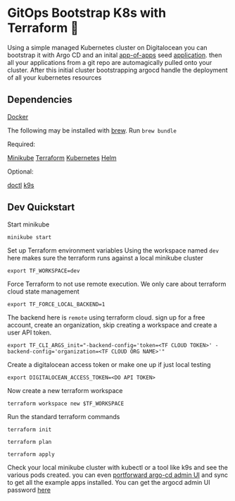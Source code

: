 # GitOps Bootstrap K8s with Terraform 🚀

Using a simple managed Kubernetes cluster on Digitalocean you can bootstrap it with Argo CD and an inital [app-of-apps](https://argo-cd.readthedocs.io/en/stable/operator-manual/cluster-bootstrapping/) seed [application](https://argo-cd.readthedocs.io/en/stable/operator-manual/declarative-setup/). then all your applications from a git repo are automagically pulled onto your cluster. After this initial cluster bootstrapping argocd handle the deployment of all your kubernetes resources

## Dependencies

[Docker](https://www.docker.com/get-started)

The following may be installed with [brew](https://brew.sh/). Run `brew bundle`

Required:

[Minikube](https://minikube.sigs.k8s.io/docs/start/)
[Terraform](https://www.terraform.io/downloads.html)
[Kubernetes](https://kubernetes.io/docs/tasks/tools/)
[Helm](https://helm.sh/docs/intro/install/)

Optional:

[doctl](https://docs.digitalocean.com/reference/doctl/)
[k9s](https://k9scli.io/)



## Dev Quickstart

Start minikube

    minikube start

Set up Terraform environment variables
Using the workspace named `dev` here makes sure the terraform runs against a local minikube cluster

    export TF_WORKSPACE=dev

Force Terraform to not use remote execution. We only care about terraform cloud state management

    export TF_FORCE_LOCAL_BACKEND=1

The backend here is `remote` using terraform cloud. sign up for a free account, create an organization, skip creating a workspace and create a user API token.

    export TF_CLI_ARGS_init="-backend-config='token=<TF CLOUD TOKEN>' -backend-config='organization=<TF CLOUD ORG NAME>'"

Create a digitalocean access token or make one up if just local testing
    
    export DIGITALOCEAN_ACCESS_TOKEN=<DO API TOKEN>

Now create a new terraform workspace

    terraform workspace new $TF_WORKSPACE

Run the standard terraform commands

    terraform init

    terraform plan

    terraform apply

Check your local minikube cluster with kubectl or a tool like k9s and see the various pods created. you can even [portforward argo-cd admin UI](https://argo-cd.readthedocs.io/en/stable/getting_started/#port-forwarding) and sync to get all the example apps installed. You can get the argocd admin UI password [here](https://argo-cd.readthedocs.io/en/stable/getting_started/#4-login-using-the-cli)